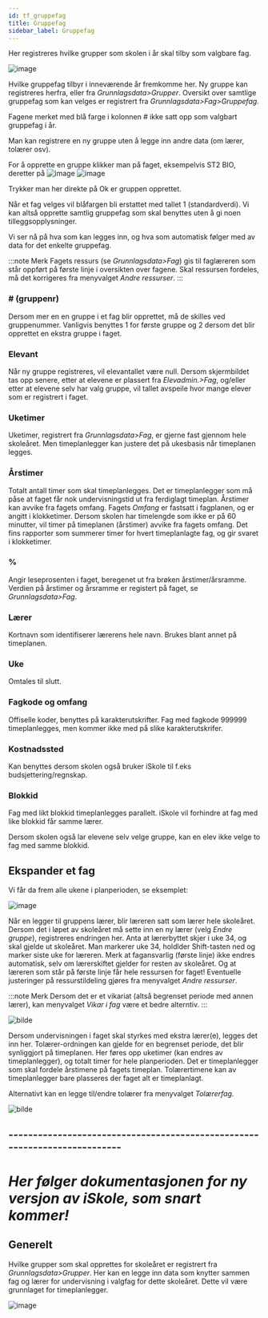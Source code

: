 ```yaml
---
id: tf_gruppefag
title: Gruppefag
sidebar_label: Gruppefag
---
```


Her registreres hvilke grupper som skolen i år skal tilby som valgbare fag. 

![image](https://github.com/BarmanHanssen/iskole/assets/80097133/3cb02c74-b401-4917-838a-df6f115ffb52)

Hvilke gruppefag tilbyr i inneværende år fremkomme her. Ny gruppe kan registreres herfra, eller fra _Grunnlagsdata>Grupper_.
Oversikt over samtlige gruppefag som kan velges er registrert fra _Grunnlagsdata>Fag>Gruppefag_.

Fagene merket med blå farge i kolonnen # ikke satt opp som valgbart gruppefag i år. 

Man kan registrere en ny gruppe uten å legge inn  andre data (om lærer, tolærer osv).

For å opprette en gruppe klikker man på faget, eksempelvis ST2 BIO, deretter på ![image](https://github.com/BarmanHanssen/iskole/assets/80097133/e6ed7e2b-11a6-4cc0-80a8-dc60d13077ec)
![image](https://github.com/BarmanHanssen/iskole/assets/80097133/8c6982bb-864f-40fe-ab0a-f2aacd68132e)

Trykker man her direkte på Ok er gruppen opprettet.

Når et fag velges vil blåfargen bli erstattet med tallet 1 (standardverdi). Vi kan altså opprette samtlig gruppefag som skal benyttes uten å gi noen tilleggsopplysninger. 

Vi ser nå på hva som kan legges inn, og hva som automatisk følger med av data for det enkelte gruppefag.

:::note Merk 
Fagets ressurs (se _Grunnlagsdata>Fag_) gis til faglæreren som står oppført på første linje i oversikten over fagene. Skal ressursen fordeles, må det korrigeres fra menyvalget  _Andre ressurser_. 
:::
### # (gruppenr)
Dersom mer en en gruppe i et fag blir opprettet, må de skilles ved gruppenummer. Vanligvis benyttes 1 for første gruppe og 2 dersom det blir opprettet en ekstra gruppe i faget. 

### Elevant
Når ny gruppe registreres, vil  elevantallet  være null. Dersom skjermbildet tas opp senere, etter at elevene er plassert fra _Elevadmin.>Fag_, og/eller etter at elevene selv har valg gruppe, vil tallet avspeile hvor mange elever som er registrert i faget.

### Uketimer
Uketimer, registrert fra _Grunnlagsdata>Fag_, er gjerne fast gjennom hele skoleåret. Men timeplanlegger kan justere det på ukesbasis når timeplanen legges.

### Årstimer
Totalt antall timer som skal timeplanlegges. Det er timeplanlegger som må påse at faget får nok undervisningstid ut fra ferdiglagt timeplan. Årstimer kan avvike fra fagets omfang. Fagets _Omfang_ er fastsatt i fagplanen, og er angitt i klokketimer. Dersom skolen har timelengde som ikke er på 60 minutter, vil timer på timeplanen (årstimer) avvike fra fagets omfang. Det fins rapporter som summerer timer for hvert timeplanlagte fag, og gir svaret i klokketimer. 

### %
Angir leseprosenten i faget, beregenet ut fra brøken årstimer/årsramme. Verdien på årstimer og årsramme er registert på faget, se _Grunnlagsdata>Fag_.

### Lærer
Kortnavn som identifiserer lærerens hele navn. Brukes blant annet på timeplanen.

### Uke
Omtales til slutt.

### Fagkode og omfang
Offiselle koder, benyttes på karakterutskrifter. Fag med fagkode 999999 timeplanlegges, men kommer ikke med på slike karakterutskrifer. 

### Kostnadssted
Kan benyttes dersom skolen også bruker iSkole til f.eks budsjettering/regnskap.

### Blokkid 
Fag med likt blokkid timeplanlegges parallelt. iSkole vil forhindre at fag med like blokkid får samme lærer.

Dersom skolen også lar elevene selv velge gruppe, kan en elev ikke velge to fag med samme blokkid.


## Ekspander et fag

Vi får da frem alle ukene i planperioden, se eksemplet:

![image](https://github.com/BarmanHanssen/iskole/assets/80097133/30b601ba-5d4c-41b7-8ac6-379a3fd27845)

Når en legger til gruppens lærer, blir læreren satt som lærer hele skoleåret. Dersom det i løpet av skoleåret må sette inn en ny lærer (velg _Endre gruppe_), registreres endringen her. Anta at lærerbyttet skjer i uke 34, og skal gjelde ut skoleåret. Man markerer uke 34, holdlder Shift-tasten ned  og marker siste uke for læreren. Merk at fagansvarlig (første linje) ikke endres automatisk, selv om lærerskiftet gjelder for resten av skoleåret. Og at læreren som står på første linje får hele ressursen for faget! Eventuelle justeringer på ressurstildeling gjøres fra menyvalget _Andre ressurser_.

:::note Merk
Dersom det er et vikariat (altså begrenset periode med annen lærer), kan menyvalget _Vikar i fag_ være et bedre alterntiv.
:::

![bilde](https://user-images.githubusercontent.com/80097133/195068769-d4313ffe-b00b-47eb-8992-c21182c4d81a.png)

Dersom undervisningen i faget skal styrkes med ekstra lærer(e), legges det inn her. Tolærer-ordningen kan gjelde for en begrenset periode, det blir synliggjort på timeplanen. Her føres opp uketimer (kan endres av timeplanlegger), og totalt timer for hele planperioden. Det er timeplanlegger som skal fordele årstimene på fagets timeplan. Tolærertimene kan av timeplanlegger bare plasseres der faget alt er timeplanlagt.

Alternativt kan en legge til/endre tolærer fra menyvalget _Tolærerfag_.

![bilde](https://user-images.githubusercontent.com/80097133/146531536-c97961e5-415e-45dd-9727-5373c4f01c46.png)


## --------------------------------------------------------------------------
# _Her følger dokumentasjonen for ny versjon av iSkole, som snart kommer!_

## Generelt
Hvilke grupper som skal opprettes for skoleåret er registrert fra _Grunnlagsdata>Grupper_.
Her kan en legge inn data som knytter sammen fag og lærer for undervisning i valgfag for dette skoleåret. Dette vil være grunnlaget for timeplanlegger.

![image](https://github.com/BarmanHanssen/iskole/assets/80097133/95799f56-8c0d-4752-8a8d-6c5b92f9739d)






